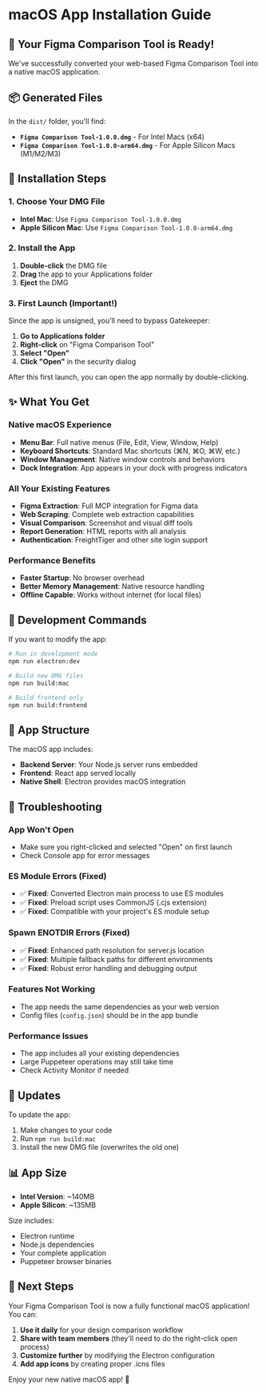 # macOS App Installation Guide

## 🎉 Your Figma Comparison Tool is Ready!

We've successfully converted your web-based Figma Comparison Tool into a native macOS application.

## 📦 Generated Files

In the `dist/` folder, you'll find:

- **`Figma Comparison Tool-1.0.0.dmg`** - For Intel Macs (x64)
- **`Figma Comparison Tool-1.0.0-arm64.dmg`** - For Apple Silicon Macs (M1/M2/M3)

## 🚀 Installation Steps

### 1. Choose Your DMG File
- **Intel Mac**: Use `Figma Comparison Tool-1.0.0.dmg`
- **Apple Silicon Mac**: Use `Figma Comparison Tool-1.0.0-arm64.dmg`

### 2. Install the App
1. **Double-click** the DMG file
2. **Drag** the app to your Applications folder
3. **Eject** the DMG

### 3. First Launch (Important!)
Since the app is unsigned, you'll need to bypass Gatekeeper:

1. **Go to Applications folder**
2. **Right-click** on "Figma Comparison Tool"
3. **Select "Open"**
4. **Click "Open"** in the security dialog

After this first launch, you can open the app normally by double-clicking.

## ✨ What You Get

### Native macOS Experience
- **Menu Bar**: Full native menus (File, Edit, View, Window, Help)
- **Keyboard Shortcuts**: Standard Mac shortcuts (⌘N, ⌘O, ⌘W, etc.)
- **Window Management**: Native window controls and behaviors
- **Dock Integration**: App appears in your dock with progress indicators

### All Your Existing Features
- **Figma Extraction**: Full MCP integration for Figma data
- **Web Scraping**: Complete web extraction capabilities
- **Visual Comparison**: Screenshot and visual diff tools
- **Report Generation**: HTML reports with all analysis
- **Authentication**: FreightTiger and other site login support

### Performance Benefits
- **Faster Startup**: No browser overhead
- **Better Memory Management**: Native resource handling
- **Offline Capable**: Works without internet (for local files)

## 🔧 Development Commands

If you want to modify the app:

```bash
# Run in development mode
npm run electron:dev

# Build new DMG files
npm run build:mac

# Build frontend only
npm run build:frontend
```

## 📁 App Structure

The macOS app includes:
- **Backend Server**: Your Node.js server runs embedded
- **Frontend**: React app served locally
- **Native Shell**: Electron provides macOS integration

## 🐛 Troubleshooting

### App Won't Open
- Make sure you right-clicked and selected "Open" on first launch
- Check Console app for error messages

### ES Module Errors (Fixed)
- ✅ **Fixed**: Converted Electron main process to use ES modules
- ✅ **Fixed**: Preload script uses CommonJS (.cjs extension)
- ✅ **Fixed**: Compatible with your project's ES module setup

### Spawn ENOTDIR Errors (Fixed)
- ✅ **Fixed**: Enhanced path resolution for server.js location
- ✅ **Fixed**: Multiple fallback paths for different environments
- ✅ **Fixed**: Robust error handling and debugging output

### Features Not Working
- The app needs the same dependencies as your web version
- Config files (`config.json`) should be in the app bundle

### Performance Issues
- The app includes all your existing dependencies
- Large Puppeteer operations may still take time
- Check Activity Monitor if needed

## 🔄 Updates

To update the app:
1. Make changes to your code
2. Run `npm run build:mac`
3. Install the new DMG file (overwrites the old one)

## 📊 App Size

- **Intel Version**: ~140MB
- **Apple Silicon**: ~135MB

Size includes:
- Electron runtime
- Node.js dependencies
- Your complete application
- Puppeteer browser binaries

## 🎯 Next Steps

Your Figma Comparison Tool is now a fully functional macOS application! You can:

1. **Use it daily** for your design comparison workflow
2. **Share with team members** (they'll need to do the right-click open process)
3. **Customize further** by modifying the Electron configuration
4. **Add app icons** by creating proper .icns files

Enjoy your new native macOS app! 🚀
